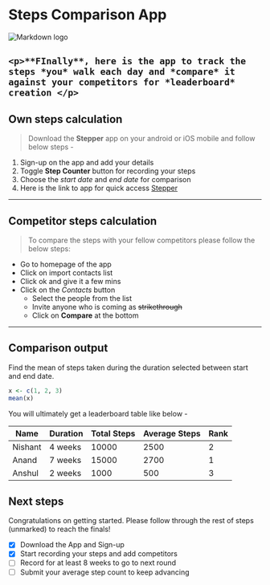 <!-- Start here -->
# Steps Comparison App
![Markdown logo](https://markdown-here.com/img/iconf256.png)

`<p>**FInally**, here is the app to track the steps *you* walk each day and *compare* it against your competitors for *leaderboard* creation </p>`
---
## Own steps calculation
> Download the **Stepper** app on your android or iOS mobile and follow below steps -
1. Sign-up on the app and add your details 
1. Toggle **Step Counter** button for recording your steps
2. Choose the *start date* and *end date* for comparison
3. Here is the link to app for quick access
[Stepper](https://github.com/jairathnishant/Tools_in_Data_Science "Stepper App")

---
## Competitor steps calculation
> To compare the steps with your fellow competitors please follow the below steps:

<!-- Unordered List -->
* Go to homepage of the app
* Click on import contacts list
* Click ok and give it a few mins
* Click on the *Contacts* button
  * Select the people from the list
  * Invite anyone who is coming as ~~strikethrough~~
  * Click on **Compare** at the bottom
 
---
## Comparison output

Find the mean of steps taken during the duration selected between start and end date.

```r
x <- c(1, 2, 3)
mean(x)
```

You will ultimately get a leaderboard table like below -

<!-- Table -->

| Name    | Duration | Total Steps | Average Steps | Rank |
|---------|----------|-------------|---------------|------|
| Nishant | 4 weeks  | 10000       | 2500          | 2    |
| Anand   | 7 weeks  | 15000       | 2700          | 1    |
| Anshul  | 2 weeks  | 1000        | 500           | 3    |

## Next steps

Congratulations on getting started. Please follow through the rest of steps (unmarked) to reach the finals!

* [x] Download the App and Sign-up
* [x] Start recording your steps and add competitors
* [ ] Record for at least 8 weeks to go to next round
* [ ] Submit your average step count to keep advancing